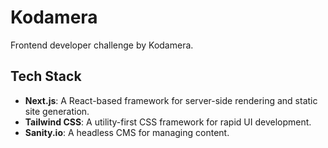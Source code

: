 # Kodamera

Frontend developer challenge by Kodamera.

## Tech Stack

- **Next.js**: A React-based framework for server-side rendering and static site generation.
- **Tailwind CSS**: A utility-first CSS framework for rapid UI development.
- **Sanity.io**: A headless CMS for managing content.
